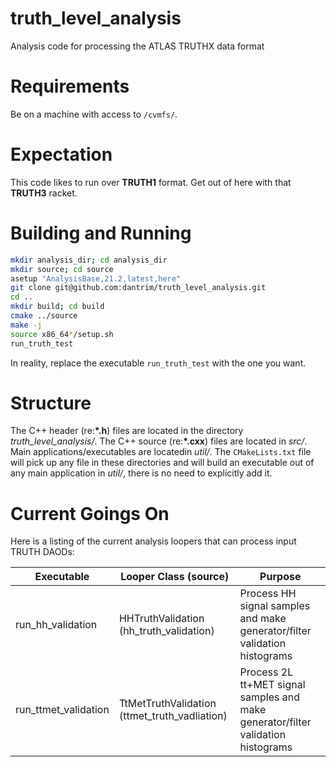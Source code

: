 # truth_level_analysis
Analysis code for processing the ATLAS TRUTHX data format

# Requirements
Be on a machine with access to `/cvmfs/`.

# Expectation
This code likes to run over **TRUTH1** format. Get out of here with that **TRUTH3** racket.

# Building and Running
```bash
mkdir analysis_dir; cd analysis_dir
mkdir source; cd source
asetup "AnalysisBase,21.2,latest,here"
git clone git@github.com:dantrim/truth_level_analysis.git
cd ..
mkdir build; cd build
cmake ../source
make -j
source x86_64*/setup.sh
run_truth_test
```
In reality, replace the executable `run_truth_test` with the one you want.

# Structure
The C++ header (re:**\*.h**) files are located in the directory *truth_level_analysis/*.
The C++ source (re:**\*.cxx**) files are located in *src/*. Main applications/executables
are locatedin *util/*. The `CMakeLists.txt` file will pick up any file in these directories
and will build an executable out of any main application in *util/*, there is no need to
explicitly add it.

# Current Goings On

Here is a listing of the current analysis loopers that can process input TRUTH DAODs:

|Executable| Looper Class (source) | Purpose|
|----------|-----------------------|--------|
|run_hh_validation | HHTruthValidation (hh_truth_validation) | Process HH signal samples and make generator/filter validation histograms |
|run_ttmet_validation| TtMetTruthValidation (ttmet_truth_vadliation) | Process 2L tt+MET signal samples and make generator/filter validation histograms |
